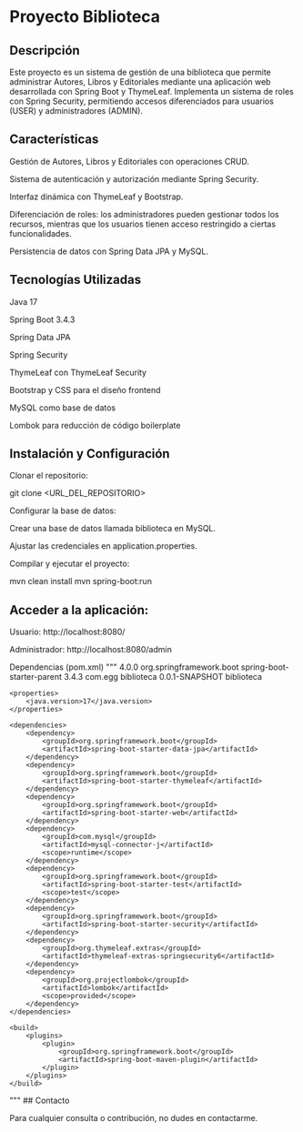 # Proyecto Biblioteca

## Descripción

Este proyecto es un sistema de gestión de una biblioteca que permite administrar Autores, Libros y Editoriales mediante una aplicación web desarrollada con Spring Boot y ThymeLeaf. Implementa un sistema de roles con Spring Security, permitiendo accesos diferenciados para usuarios (USER) y administradores (ADMIN).

## Características

Gestión de Autores, Libros y Editoriales con operaciones CRUD.

Sistema de autenticación y autorización mediante Spring Security.

Interfaz dinámica con ThymeLeaf y Bootstrap.

Diferenciación de roles: los administradores pueden gestionar todos los recursos, mientras que los usuarios tienen acceso restringido a ciertas funcionalidades.

Persistencia de datos con Spring Data JPA y MySQL.

## Tecnologías Utilizadas

Java 17

Spring Boot 3.4.3

Spring Data JPA

Spring Security

ThymeLeaf con ThymeLeaf Security

Bootstrap y CSS para el diseño frontend

MySQL como base de datos

Lombok para reducción de código boilerplate

## Instalación y Configuración

Clonar el repositorio:

git clone <URL_DEL_REPOSITORIO>

Configurar la base de datos:

Crear una base de datos llamada biblioteca en MySQL.

Ajustar las credenciales en application.properties.

Compilar y ejecutar el proyecto:

mvn clean install
mvn spring-boot:run

## Acceder a la aplicación:

Usuario: http://localhost:8080/

Administrador: http://localhost:8080/admin

Dependencias (pom.xml)
"""
<project xmlns="http://maven.apache.org/POM/4.0.0" xmlns:xsi="http://www.w3.org/2001/XMLSchema-instance"
         xsi:schemaLocation="http://maven.apache.org/POM/4.0.0 https://maven.apache.org/xsd/maven-4.0.0.xsd">
    <modelVersion>4.0.0</modelVersion>
    <parent>
        <groupId>org.springframework.boot</groupId>
        <artifactId>spring-boot-starter-parent</artifactId>
        <version>3.4.3</version>
        <relativePath/>
    </parent>
    <groupId>com.egg</groupId>
    <artifactId>biblioteca</artifactId>
    <version>0.0.1-SNAPSHOT</version>
    <name>biblioteca</name>
    
    <properties>
        <java.version>17</java.version>
    </properties>

    <dependencies>
        <dependency>
            <groupId>org.springframework.boot</groupId>
            <artifactId>spring-boot-starter-data-jpa</artifactId>
        </dependency>
        <dependency>
            <groupId>org.springframework.boot</groupId>
            <artifactId>spring-boot-starter-thymeleaf</artifactId>
        </dependency>
        <dependency>
            <groupId>org.springframework.boot</groupId>
            <artifactId>spring-boot-starter-web</artifactId>
        </dependency>
        <dependency>
            <groupId>com.mysql</groupId>
            <artifactId>mysql-connector-j</artifactId>
            <scope>runtime</scope>
        </dependency>
        <dependency>
            <groupId>org.springframework.boot</groupId>
            <artifactId>spring-boot-starter-test</artifactId>
            <scope>test</scope>
        </dependency>
        <dependency>
            <groupId>org.springframework.boot</groupId>
            <artifactId>spring-boot-starter-security</artifactId>
        </dependency>
        <dependency>
            <groupId>org.thymeleaf.extras</groupId>
            <artifactId>thymeleaf-extras-springsecurity6</artifactId>
        </dependency>
        <dependency>
            <groupId>org.projectlombok</groupId>
            <artifactId>lombok</artifactId>
            <scope>provided</scope>
        </dependency>
    </dependencies>

    <build>
        <plugins>
            <plugin>
                <groupId>org.springframework.boot</groupId>
                <artifactId>spring-boot-maven-plugin</artifactId>
            </plugin>
        </plugins>
    </build>
</project>
"""
## Contacto

Para cualquier consulta o contribución, no dudes en contactarme.